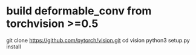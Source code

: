 # build deformable_conv from torchvision >=0.5
git clone https://github.com/pytorch/vision.git
cd vision
python3 setup.py install